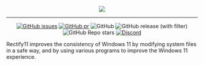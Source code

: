 <p align="center">
    <img src="https://raw.githubusercontent.com/Rectify11/Installer/master/logo.png">
</p>

---

<div align="center">

[![GitHub issues](https://img.shields.io/github/issues/Rectify11/Installer?style=flat-square)](https://github.com/Rectify11/Installer/issues)
[![GitHub pr](https://img.shields.io/github/issues-pr/Rectify11/Installer?style=flat-square)](https://github.com/Rectify11/Installer/pulls)
![GitHub](https://img.shields.io/github/license/Rectify11/Installer?style=flat-square)
![GitHub release (with filter)](https://img.shields.io/github/v/release/Rectify11/Installer?style=flat-square)
![GitHub Repo stars](https://img.shields.io/github/stars/Rectify11/Installer?style=flat-square)
[![Discord](https://img.shields.io/discord/1077324213142175744?style=flat-square)](https://discord.gg/gsgu9GCtsk)

</div>

Rectify11 improves the consistency of Windows 11 by modifying system files in a safe way, and by using various programs to improve the Windows 11 experience.

<br/>
